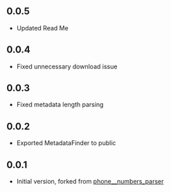 ## 0.0.5

 - Updated Read Me

## 0.0.4

- Fixed unnecessary download issue

## 0.0.3

- Fixed metadata length parsing

## 0.0.2

- Exported MetadataFinder to public

## 0.0.1

- Initial version, forked from [phone__numbers_parser](https://pub.dev/packages/phone__numbers_parser/versions/9.0.11)
